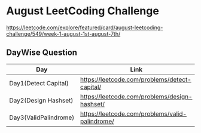 # August LeetCoding Challenge
https://leetcode.com/explore/featured/card/august-leetcoding-challenge/549/week-1-august-1st-august-7th/

## DayWise Question
Day | Link 
------------------- | ---------------------
Day1(Detect Capital) | https://leetcode.com/problems/detect-capital/
Day2(Design Hashset) | https://leetcode.com/problems/design-hashset/
Day3(ValidPalindrome) | https://leetcode.com/problems/valid-palindrome/